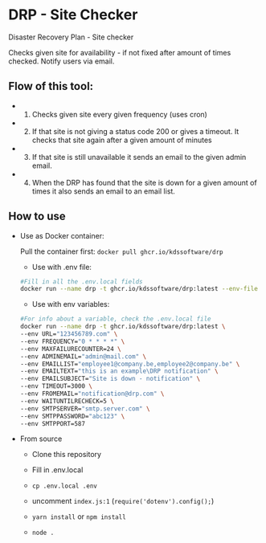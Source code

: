 # DRP - Site Checker
Disaster Recovery Plan - Site checker

Checks given site for availability - if not fixed after amount of times checked. Notify users via email.

## Flow of this tool:

- 1) Checks given site every given frequency (uses cron)
- 2) If that site is not giving a status code 200 or gives a timeout. 
     It checks that site again after a given amount of minutes
- 3) If that site is still unavailable it sends an email to the given admin email.
- 4) When the DRP has found that the site is down for a given amount of times it also sends an email to an email list.

## How to use

- Use as Docker container: 

     Pull the container first: `docker pull ghcr.io/kdssoftware/drp`
     
    - Use with .env file:

    ```bash
    #Fill in all the .env.local fields
    docker run --name drp -t ghcr.io/kdssoftware/drp:latest --env-file ./.env.local
    ```
    - Use with env variables:
    ```bash
    #For info about a variable, check the .env.local file
    docker run --name drp -t ghcr.io/kdssoftware/drp:latest \
    --env URL="123456789.com" \
    --env FREQUENCY="0 * * * *" \
    --env MAXFAILURECOUNTER=24 \
    --env ADMINEMAIL="admin@mail.com" \
    --env EMAILLIST="employee1@company.be,employee2@company.be" \
    --env EMAILTEXT="this is an example\DRP notification" \
    --env EMAILSUBJECT="Site is down - notification" \
    --env TIMEOUT=3000 \
    --env FROMEMAIL="notification@drp.com" \
    --env WAITUNTILRECHECK=5 \
    --env SMTPSERVER="smtp.server.com" \
    --env SMTPPASSWORD="abc123" \
    --env SMTPPORT=587
    ```

- From source
    - Clone this repository

    - Fill in .env.local

    - `cp .env.local .env`

    - uncomment `index.js:1` (`require('dotenv').config();`)

    - `yarn install` or `npm install`

    - `node .`
